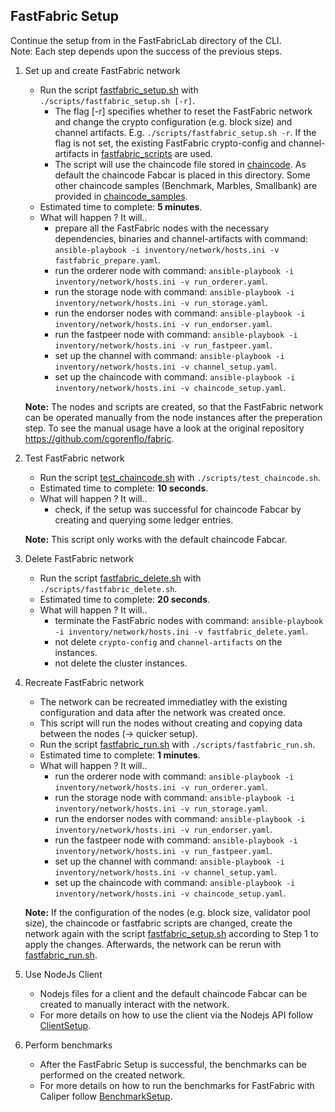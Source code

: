 FastFabric Setup
------------

Continue the setup from in the FastFabricLab directory of the CLI.  
Note: Each step depends upon the success of the previous steps. 

1. Set up and create FastFabric network  
    * Run the script [fastfabric_setup.sh](../scripts/fastfabric_setup.sh) with `./scripts/fastfabric_setup.sh [-r]`.
        * The flag [-r] specifies whether to reset the FastFabric network and change the crypto configuration (e.g. block size) and channel artifacts. 
          E.g. `./scripts/fastfabric_setup.sh -r`. If the flag is not set, the existing FastFabric crypto-config and channel-artifacts in [fastfabric_scripts](../fastfabric_scripts) are used.
        * The script will use the chaincode file stored in [chaincode](../chaincode). As default the chaincode Fabcar is placed in
          this directory. Some other chaincode samples (Benchmark, Marbles, Smallbank) are provided in [chaincode_samples](../chaincode_samples).
    * Estimated time to complete: **5 minutes**.
    * What will happen ? It will..
        * prepare all the FastFabric nodes with the necessary dependencies, binaries and channel-artifacts with command: `ansible-playbook -i inventory/network/hosts.ini -v fastfabric_prepare.yaml`.
        * run the orderer node with command: `ansible-playbook -i inventory/network/hosts.ini -v run_orderer.yaml`.
        * run the storage node with command: `ansible-playbook -i inventory/network/hosts.ini -v run_storage.yaml`.
        * run the endorser nodes with command: `ansible-playbook -i inventory/network/hosts.ini -v run_endorser.yaml`.
        * run the fastpeer node with command: `ansible-playbook -i inventory/network/hosts.ini -v run_fastpeer.yaml`.
        * set up the channel with command: `ansible-playbook -i inventory/network/hosts.ini -v channel_setup.yaml`.
        * set up the chaincode with command: `ansible-playbook -i inventory/network/hosts.ini -v chaincode_setup.yaml`.

   **Note:** The nodes and scripts are created, so that the FastFabric network can be operated manually from the node instances after the preperation step. 
   To see the manual usage have a look at the original repository https://github.com/cgorenflo/fabric.

2. Test FastFabric network
    * Run the script [test_chaincode.sh](../scripts/test_chaincode.sh) with `./scripts/test_chaincode.sh`.
    * Estimated time to complete: **10 seconds**.
    * What will happen ? It will..
        * check, if the setup was successful for chaincode Fabcar by creating and querying some ledger entries.

    **Note:** This script only works with the default chaincode Fabcar.

3. Delete FastFabric network  
    * Run the script [fastfabric_delete.sh](../scripts/fastfabric_delete.sh) with `./scripts/fastfabric_delete.sh`.
    * Estimated time to complete: **20 seconds**.
    * What will happen ? It will..
        * terminate the FastFabric nodes with command: `ansible-playbook -i inventory/network/hosts.ini -v fastfabric_delete.yaml`.
        * not delete `crypto-config` and `channel-artifacts` on the instances.
        * not delete the cluster instances.

4. Recreate FastFabric network 
    * The network can be recreated immediatley with the existing configuration and data after the network was created once. 
    * This script will run the nodes without creating and copying data between the nodes (-> quicker setup). 
    * Run the script [fastfabric_run.sh](../scripts/fastfabric_run.sh) with `./scripts/fastfabric_run.sh`.
    * Estimated time to complete: **1 minutes**.
    * What will happen ? It will..
        * run the orderer node with command: `ansible-playbook -i inventory/network/hosts.ini -v run_orderer.yaml`.
        * run the storage node with command: `ansible-playbook -i inventory/network/hosts.ini -v run_storage.yaml`.
        * run the endorser nodes with command: `ansible-playbook -i inventory/network/hosts.ini -v run_endorser.yaml`.
        * run the fastpeer node with command: `ansible-playbook -i inventory/network/hosts.ini -v run_fastpeer.yaml`.
        * set up the channel with command: `ansible-playbook -i inventory/network/hosts.ini -v channel_setup.yaml`.
        * set up the chaincode with command: `ansible-playbook -i inventory/network/hosts.ini -v chaincode_setup.yaml`. 

   **Note:** If the configuration of the nodes (e.g. block size, validator pool size), the chaincode or fastfabric scripts are changed, create the network again with the script [fastfabric_setup.sh](../scripts/fastfabric_setup.sh) 
   according to Step 1 to apply the changes. Afterwards, the network can be rerun with [fastfabric_run.sh](../scripts/fastfabric_run.sh).

5. Use NodeJs Client  
    * Nodejs files for a client and the default chaincode Fabcar can be created to manually interact with the network.
    * For more details on how to use the client via the Nodejs API follow [ClientSetup](ClientSetup.md).


6. Perform benchmarks  
    * After the FastFabric Setup is successful, the benchmarks can be performed on the created network. 
    * For more details on how to run the benchmarks for FastFabric with Caliper follow [BenchmarkSetup](BenchmarkSetup.md).

